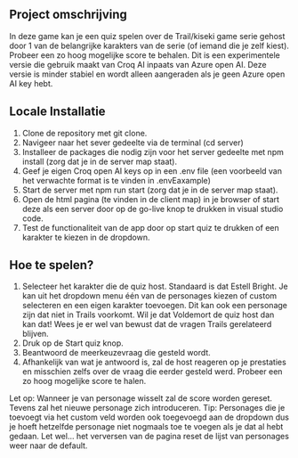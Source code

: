 ## Project omschrijving

In deze game kan je een quiz spelen over de Trail/kiseki game serie gehost door 1 van de belangrijke karakters van de serie (of iemand die je zelf kiest). Probeer een zo hoog mogelijke score te behalen. Dit is een experimentele versie die gebruik maakt van Croq AI inpaats van Azure open AI. Deze versie is minder stabiel en wordt alleen aangeraden als je geen Azure open AI key hebt.

## Locale Installatie

1. Clone de repository met git clone.
2. Navigeer naar het sever gedeelte via de terminal (cd server)
3. Installeer de packages die nodig zijn voor het server gedeelte met npm install (zorg dat je in de server map staat).
4. Geef je eigen Croq open AI keys op in een .env file (een voorbeeld van het verwachte format is te vinden in .envEaxample)
5. Start de server met npm run start (zorg dat je in de server map staat).
6. Open de html pagina (te vinden in de client map) in je browser of start deze als een server door op de go-live knop te drukken in visual studio code.
7. Test de functionaliteit van de app door op start quiz te drukken of een karakter te kiezen in de dropdown.

## Hoe te spelen?

1. Selecteer het karakter die de quiz host. Standaard is dat Estell Bright. Je kan uit het dropdown menu één van de personages kiezen of custom selecteren en een eigen karakter toevoegen.
   Dit kan ook een personage zijn dat niet in Trails voorkomt. Wil je dat Voldemort de quiz host dan kan dat! Wees je er wel van bewust dat de vragen Trails gerelateerd blijven.
2. Druk op de Start quiz knop.
3. Beantwoord de meerkeuzevraag die gesteld wordt.
4. Afhankelijk van wat je antwoord is, zal de host reageren op je prestaties en misschien zelfs over de vraag die eerder gesteld werd.
   Probeer een zo hoog mogelijke score te halen.

Let op: Wanneer je van personage wisselt zal de score worden gereset. Tevens zal het nieuwe personage zich introduceren.
Tip: Personages die je toevoegt via het custom veld worden ook toegevoegd aan de dropdown dus je hoeft hetzelfde personage niet nogmaals toe te voegen als je dat al hebt gedaan.
Let wel... het verversen van de pagina reset de lijst van personages weer naar de default.
